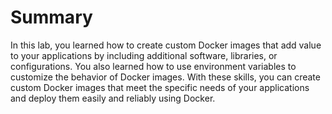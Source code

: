 # Summary

In this lab, you learned how to create custom Docker images that add value to your applications by including additional software, libraries, or configurations. You also learned how to use environment variables to customize the behavior of Docker images. With these skills, you can create custom Docker images that meet the specific needs of your applications and deploy them easily and reliably using Docker.
